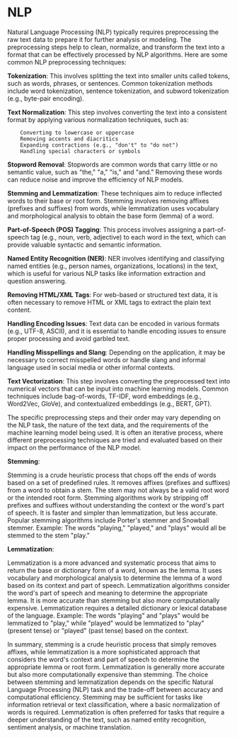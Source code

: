 # NLP

Natural Language Processing (NLP) typically requires preprocessing the raw text data to prepare it for further analysis or modeling. The preprocessing steps help to clean, normalize, and transform the text into a format that can be effectively processed by NLP algorithms. Here are some common NLP preprocessing techniques:

**Tokenization**: This involves splitting the text into smaller units called tokens, such as words, phrases, or sentences. Common tokenization methods include word tokenization, sentence tokenization, and subword tokenization (e.g., byte-pair encoding).

**Text Normalization**: This step involves converting the text into a consistent format by applying various normalization techniques, such as:

        Converting to lowercase or uppercase
        Removing accents and diacritics
        Expanding contractions (e.g., "don't" to "do not")
        Handling special characters or symbols

**Stopword Removal**: Stopwords are common words that carry little or no semantic value, such as "the," "a," "is," and "and." Removing these words can reduce noise and improve the efficiency of NLP models.

**Stemming and Lemmatization**: These techniques aim to reduce inflected words to their base or root form. Stemming involves removing affixes (prefixes and suffixes) from words, while lemmatization uses vocabulary and morphological analysis to obtain the base form (lemma) of a word.

**Part-of-Speech (POS) Tagging**: This process involves assigning a part-of-speech tag (e.g., noun, verb, adjective) to each word in the text, which can provide valuable syntactic and semantic information.

**Named Entity Recognition (NER)**: NER involves identifying and classifying named entities (e.g., person names, organizations, locations) in the text, which is useful for various NLP tasks like information extraction and question answering.

**Removing HTML/XML Tags**: For web-based or structured text data, it is often necessary to remove HTML or XML tags to extract the plain text content.

**Handling Encoding Issues**: Text data can be encoded in various formats (e.g., UTF-8, ASCII), and it is essential to handle encoding issues to ensure proper processing and avoid garbled text.

**Handling Misspellings and Slang**: Depending on the application, it may be necessary to correct misspelled words or handle slang and informal language used in social media or other informal contexts.

**Text Vectorization**: This step involves converting the preprocessed text into numerical vectors that can be input into machine learning models. Common techniques include bag-of-words, TF-IDF, word embeddings (e.g., Word2Vec, GloVe), and contextualized embeddings (e.g., BERT, GPT).

The specific preprocessing steps and their order may vary depending on the NLP task, the nature of the text data, and the requirements of the machine learning model being used. It is often an iterative process, where different preprocessing techniques are tried and evaluated based on their impact on the performance of the NLP model.


**Stemming**:

Stemming is a crude heuristic process that chops off the ends of words based on a set of predefined rules.
It removes affixes (prefixes and suffixes) from a word to obtain a stem.
The stem may not always be a valid root word or the intended root form.
Stemming algorithms work by stripping off prefixes and suffixes without understanding the context or the word's part of speech.
It is faster and simpler than lemmatization, but less accurate.
Popular stemming algorithms include Porter's stemmer and Snowball stemmer.
Example: The words "playing," "played," and "plays" would all be stemmed to the stem "play."

**Lemmatization**:

Lemmatization is a more advanced and systematic process that aims to return the base or dictionary form of a word, known as the lemma.
It uses vocabulary and morphological analysis to determine the lemma of a word based on its context and part of speech.
Lemmatization algorithms consider the word's part of speech and meaning to determine the appropriate lemma.
It is more accurate than stemming but also more computationally expensive.
Lemmatization requires a detailed dictionary or lexical database of the language.
Example: The words "playing" and "plays" would be lemmatized to "play," while "played" would be lemmatized to "play" (present tense) or "played" (past tense) based on the context.

In summary, stemming is a crude heuristic process that simply removes affixes, while lemmatization is a more sophisticated approach that considers the word's context and part of speech to determine the appropriate lemma or root form. Lemmatization is generally more accurate but also more computationally expensive than stemming.
The choice between stemming and lemmatization depends on the specific Natural Language Processing (NLP) task and the trade-off between accuracy and computational efficiency. Stemming may be sufficient for tasks like information retrieval or text classification, where a basic normalization of words is required. Lemmatization is often preferred for tasks that require a deeper understanding of the text, such as named entity recognition, sentiment analysis, or machine translation.
